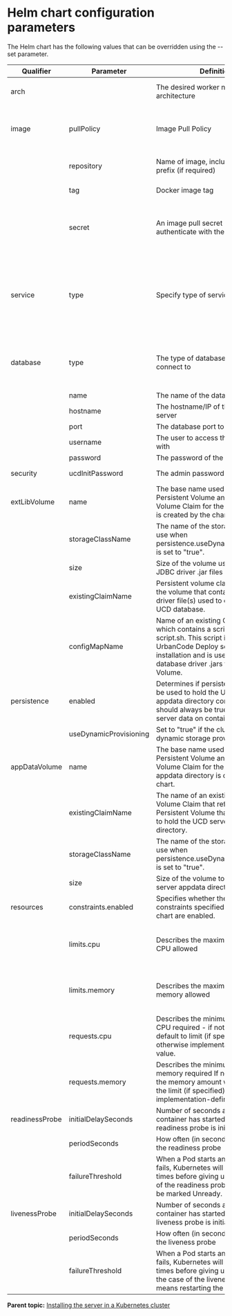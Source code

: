 # Helm chart configuration parameters

The Helm chart has the following values that can be overridden using the --set parameter.

|Qualifier|Parameter|Definition|Allowed Value|
|---------|---------|----------|-------------|
|arch| |The desired worker node architecture|amd64, s390x, or ppc64le|
|image|pullPolicy|Image Pull Policy|Always, Never, or IfNotPresent. Defaults to Always|
| |repository|Name of image, including repository prefix \(if required\)|See [Extended description of Docker tags](https://docs.docker.com/engine/reference/commandline/tag/#extended-description)|
| |tag|Docker image tag|See [Docker tag description](https://docs.docker.com/engine/reference/commandline/tag/)|
| |secret|An image pull secret used to authenticate with the image registry|Empty \(default\) if no authentication is required to access the image registry.|
|service|type|Specify type of service|Valid options are NodePort and LoadBalancer \(for clusters that support LoadBalancer\). Default is NodePort|
|database|type|The type of database UCD will connect to|Valid values are db2, db2zos, mysql, mariadb, oracle, and sqlserver|
| |name|The name of the database to use| |
| |hostname|The hostname/IP of the database server| |
| |port|The database port to connect to| |
| |username|The user to access the database with| |
| |password|The password of the database user| |
|security|ucdInitPassword|The admin password for the UCD UI|Default value is "admin"|
|extLibVolume|name|The base name used when the Persistent Volume and/or Persistent Volume Claim for the extlib directory is created by the chart.|Default value is "ext-lib"|
| |storageClassName|The name of the storage class to use when persistence.useDynamicProvisioning is set to "true".| |
| |size|Size of the volume used to hold the JDBC driver .jar files| |
| |existingClaimName|Persistent volume claim name for the volume that contains the JDBC driver file\(s\) used to connect to the UCD database.| |
| |configMapName|Name of an existing ConfigMap which contains a script named script.sh. This script is run before UrbanCode Deploy server installation and is useful for copying database driver .jars to a Persistent Volume.| |
|persistence|enabled|Determines if persistent storage will be used to hold the UCD server appdata directory contents. This should always be true to preserve server data on container restarts.|Default value "true"|
| |useDynamicProvisioning|Set to "true" if the cluster supports dynamic storage provisoning|Default value "false"|
|appDataVolume|name|The base name used when the Persistent Volume and/or Persistent Volume Claim for the UCD server appdata directory is created by the chart.|Default value is "appdata"|
| |existingClaimName|The name of an existing Persistent Volume Claim that references the Persistent Volume that will be used to hold the UCD server appdata directory.| |
| |storageClassName|The name of the storage class to use when persistence.useDynamicProvisioning is set to "true".| |
| |size|Size of the volume to hold the UCD server appdata directory| |
|resources|constraints.enabled|Specifies whether the resource constraints specified in this helm chart are enabled.|false \(default\) or true|
| |limits.cpu|Describes the maximum amount of CPU allowed|Default is 2000m. See Kubernetes - [meaning of CPU](https://kubernetes.io/docs/concepts/configuration/manage-compute-resources-container/#meaning-of-cpu)|
| |limits.memory|Describes the maximum amount of memory allowed|Default is 2Gi. See Kubernetes - [meaning of Memory](https://kubernetes.io/docs/concepts/configuration/manage-compute-resources-container/#meaning-of-memory)|
| |requests.cpu|Describes the minimum amount of CPU required - if not specified will default to limit \(if specified\) or otherwise implementation-defined value.|Default is 1000m. See Kubernetes - [meaning of CPU](https://kubernetes.io/docs/concepts/configuration/manage-compute-resources-container/#meaning-of-cpu)|
| |requests.memory|Describes the minimum amount of memory required If not specified, the memory amount will default to the limit \(if specified\) or the implementation-defined value|Default is 1Gi. See Kubernetes - [meaning of Memory](https://kubernetes.io/docs/concepts/configuration/manage-compute-resources-container/#meaning-of-memory)|
|readinessProbe|initialDelaySeconds|Number of seconds after the container has started before the readiness probe is initiated|Default is 30|
| |periodSeconds|How often \(in seconds\) to perform the readiness probe|Default is 30|
| |failureThreshold|When a Pod starts and the probe fails, Kubernetes will try this number times before giving up. In the case of the readiness probe, the Pod will be marked Unready.|Default is 10|
|livenessProbe|initialDelaySeconds|Number of seconds after the container has started before the liveness probe is initiated|Default is 300|
| |periodSeconds|How often \(in seconds\) to perform the liveness probe|Default is 300|
| |failureThreshold|When a Pod starts and the probe fails, Kubernetes will try this number times before giving up. Giving up in the case of the liveness probe means restarting the Pod.|Default is 3|

**Parent topic:** [Installing the server in a Kubernetes cluster](../../com.ibm.udeploy.install.doc/topics/docker_cloud_over.md)

